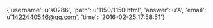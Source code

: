 {'username': u's0286', 'path': u'1150/1150.html', 'answer': u'A', 'email': u'1422440546@qq.com', 'time': '2016-02-25:17:58:51'}
